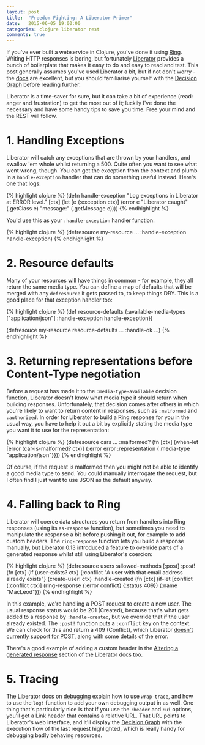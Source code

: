 ```yaml
---
layout: post
title:  "Freedom Fighting: A Liberator Primer"
date:   2015-06-05 19:00:00
categories: clojure liberator rest
comments: true
---
```


If you've ever built a webservice in Clojure, you've done it using [Ring](https://github.com/ring-clojure/ring).  
Writing HTTP responses is boring, but fortunately [Liberator](https://clojure-liberator.github.io/liberator/) 
provides a bunch of boilerplate that makes it easy to do and easy to read and test. This post generally assumes you've 
used Liberator a bit, but if not don't worry - the [docs](https://clojure-liberator.github.io/liberator/tutorial/) are excellent, but you should familiarise yourself with the
[Decision Graph](https://clojure-liberator.github.io/liberator/tutorial/decision-graph.html) before reading further.

Liberator is a time-saver for sure, but it can take a  bit of experience (read: anger and frustration) to get the most 
out of it; luckily I've done the necessary and have some handy tips to save you time.  Free your mind and the REST will 
follow.


# 1. Handling Exceptions

Liberator will catch any exceptions that are thrown by your handlers, and swallow 'em whole whilst returning a 500. Quite often you want to see what went wrong, though.  You can get the exception from the context and plumb in a `handle-exception` handler that can do something useful instead.  Here's one that logs:

{% highlight clojure %}
(defn handle-exception
  "Log exceptions in Liberator at ERROR level."
  [ctx]
  (let [e (:exception ctx)]
    (error e "Liberator caught" (.getClass e) "message:" (.getMessage e))))
{% endhighlight %}

You'd use this as your `:handle-exception` handler function:

{% highlight clojure %}
(defresource my-resource
  ...
  :handle-exception handle-exception)
{% endhighlight %}


# 2. Resource defaults

Many of your resources will have things in common - for example, they all return the same media type.  You can define
a map of defaults that will be merged with any `defresource` it gets passed to, to keep things DRY.   This is a good 
place for that exception handler too:

{% highlight clojure %}
(def resource-defaults
  {:available-media-types ["application/json"]
   :handle-exception      handle-exception})
   
(defresouce my-resource resource-defaults
  ...
  :handle-ok ...)
{% endhighlight %}


# 3. Returning representations before Content-Type negotiation

Before a request has made it to the `:media-type-available` decision function, Liberator doesn't know what media type
it should return when building responses.  Unfortunately, that decision comes after others in which you're likely to 
want to return content in responses, such as `:malformed` and `:authorized`.  In order for Liberator to build a Ring 
response for you in the usual way, you have to help it out a bit by explicitly stating the media type you want it to 
use for the representation:

{% highlight clojure %}
(defresource cars
  ...
  :malformed? (fn [ctx] (when-let [error (car-is-malformed? ctx)]
                          {:error          error 
                           :representation {:media-type "application/json"}}))
{% endhighlight %}

Of course, if the request is malformed then you might not be able to identify a good media type to send. You could manually interrogate the request, but I often find I just want to use JSON as the default anyway.


# 4. Falling back to Ring
 
Liberator will coerce data structures you return from handlers into Ring responses (using its `as-response` function), 
but sometimes you need to manipulate the response a bit before pushing it out, for example to add custom headers.  The `ring-response` function lets you build a response manually, but Liberator 0.13 introduced a feature to override parts of a generated response whilst still using Liberator's coercion:

{% highlight clojure %}
(defresource users
  :allowed-methods [:post]
  :post! (fn [ctx]
           (if (user-exists? ctx)
             {:conflict "A user with that email address already exists"}
             (create-user! ctx)
  :handle-created (fn [ctx]
                    (if-let [conflict (:conflict ctx)]
                      (ring-response {:error conflict} {:status 409})
                      {:name "MacLeod"}))
{% endhighlight %}

In this example, we're handling a POST request to create a new user.  The usual response status would be 201 (Created), 
because that's what gets added to a response by `:handle-created`, but we override that if the user already existed. The 
`:post!` function puts a `:conflict` key on the context. We can check for this and return a 409 (Conflict), which 
Liberator [doesn't currently support for POST](https://github.com/clojure-liberator/liberator/issues/107), along with some details of the error.

There's a good example of adding a custom header in the 
[Altering a generated response](https://clojure-liberator.github.io/liberator/doc/representations.html) section of the
Liberator docs too.


# 5. Tracing

The Liberator docs on [debugging](https://clojure-liberator.github.io/liberator/doc/debugging.html) explain how to use
`wrap-trace`, and how to use the `log!` function to add your own debugging output in as well.  One thing that's 
particularly nice is that if you use the `:header` and `:ui` options, you'll get a Link header that contains a relative 
URL.  That URL points to Liberator's web interface, and it'll display the
[Decision Graph](https://clojure-liberator.github.io/liberator/tutorial/decision-graph.html) with the execution flow of
the last request highlighted, which is really handy for debugging badly behaving resources.
